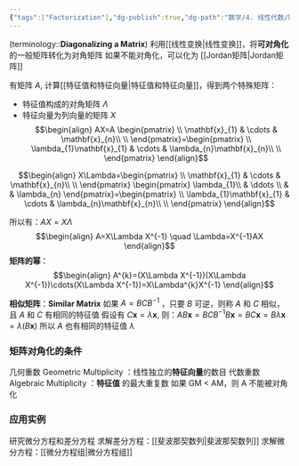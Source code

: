 ```yaml
---
{"tags":["Factorization"],"dg-publish":true,"dg-path":"数学/4. 线性代数/矩阵对角化.md","permalink":"/数学/4. 线性代数/矩阵对角化/","dgPassFrontmatter":true,"noteIcon":"","created":"2024-08-09T16:14:48.197+08:00","updated":"2025-04-14T11:45:12.784+08:00"}
---
```



(terminology::**Diagonalizing a Matrix**)
利用[[线性变换\|线性变换]]，将**可对角化**的一般矩阵转化为对角矩阵
如果不能对角化，可以化为 [[Jordan矩阵\|Jordan矩阵]]

有矩阵 $A$, 计算[[特征值和特征向量\|特征值和特征向量]]，得到两个特殊矩阵：
- 特征值构成的对角矩阵 $\Lambda$
- 特征向量为列向量的矩阵 $X$
$$\begin{align}
AX=A \begin{pmatrix}
\\ \mathbf{x}_{1} & \cdots & \mathbf{x}_{n}\\ \\
\end{pmatrix}=\begin{pmatrix}
\\ \lambda_{1}\mathbf{x}_{1}  & \cdots & \lambda_{n}\mathbf{x}_{n}\\ \\
\end{pmatrix}
\end{align}$$

$$\begin{align}
X\Lambda=\begin{pmatrix}
\\ \mathbf{x}_{1} & \cdots & \mathbf{x}_{n}\\ \\
\end{pmatrix} \begin{pmatrix}
\lambda_{1}\\ & \ddots \\ &  & \lambda_{n}
\end{pmatrix}=\begin{pmatrix}
\\ \lambda_{1}\mathbf{x}_{1}  & \cdots & \lambda_{n}\mathbf{x}_{n}\\ \\
\end{pmatrix}
\end{align}$$


所以有：$AX=X\Lambda$
$$\begin{align}
 A=X\Lambda X^{-1} \quad  \Lambda=X^{-1}AX
\end{align}$$
**矩阵的幂**：
$$\begin{align}
A^{k}=(X\Lambda X^{-1})(X\Lambda X^{-1})\cdots(X\Lambda X^{-1})=X\Lambda^{k}X^{-1}
\end{align}$$

**相似矩阵**：**Similar Matrix** 
如果 $A=BCB^{-1}$  ，只要 $B$ 可逆，则称 $A$ 和 $C$ 相似，且 $A$ 和 $C$ 有相同的特征值
假设有 $C\mathbf{x}=\lambda \mathbf{x}$, 则：$AB\mathbf{x}=BCB^{-1}B\mathbf{x}=BC\mathbf{x}= B\lambda \mathbf{x} =\lambda(B\mathbf{x})$
所以 $A$ 也有相同的特征值 $\lambda$

### 矩阵对角化的条件
几何重数 Geometric Multiplicity ：线性独立的**特征向量**的数目
代数重数 Algebraic Multiplicity  ：**特征值** 的最大重复数
如果 GM < AM，则 A 不能被对角化
### 应用实例
研究微分方程和差分方程
求解差分方程：[[斐波那契数列\|斐波那契数列]]
求解微分方程：[[微分方程组\|微分方程组]]

